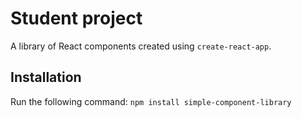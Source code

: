 # Student project

A library of React components created using `create-react-app`.

## Installation

Run the following command:
`npm install simple-component-library`
